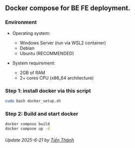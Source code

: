 ## Docker compose for BE FE deployment. 

### Environment

- Operating system:
  - Windows Server (run via WSL2 container)
  - Debian 
  - Ubuntu (RECOMMENDED)

- System requirement:
  - 2GB of RAM
  - 2+ cores CPU (x86_64 architecture)

### Step 1: install docker via this script
```bash
sudo bash docker_setup.sh
```


### Step 2: Build and start docker
```bash
docker compose build
docker compose up -d
```

###### Update 2025-6-21 by [Tiến Thành](https://github.com/suyttthideptrai)

